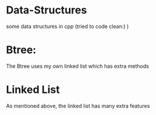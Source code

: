 # Data-Structures
some data structures in cpp (tried to code clean:) )

# Btree:
The Btree uses my own linked list which has extra methods

# Linked List
As mentioned above, the linked list has many extra features 
